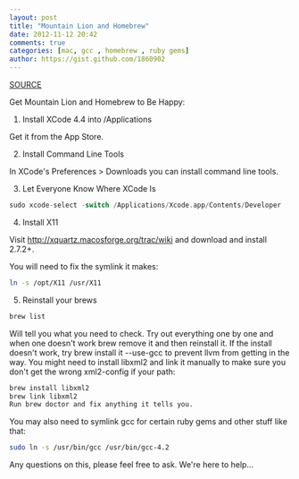```yaml
---
layout: post
title: "Mountain Lion and Homebrew"
date: 2012-11-12 20:42
comments: true
categories: [mac, gcc , homebrew , ruby gems]
author: https://gist.github.com/1860902
---
```

[SOURCE](https://gist.github.com/1860902)

Get Mountain Lion and Homebrew to Be Happy:

1) Install XCode 4.4 into /Applications

Get it from the App Store.

2) Install Command Line Tools

In XCode's Preferences > Downloads you can install command line tools.

3) Let Everyone Know Where XCode Is

```c
sudo xcode-select -switch /Applications/Xcode.app/Contents/Developer
```

4) Install X11

Visit http://xquartz.macosforge.org/trac/wiki and download and install 2.7.2+.

You will need to fix the symlink it makes:

```sh
ln -s /opt/X11 /usr/X11
```

5) Reinstall your brews

```bash
brew list
```

Will tell you what you need to check. Try out everything one by one and when one doesn't work brew remove it and then reinstall it. If the install doesn't work, try brew install it --use-gcc to prevent llvm from getting in the way.
You might need to install libxml2 and link it manually to make sure you don't get the wrong xml2-config if your path:

```bash
brew install libxml2  
brew link libxml2
Run brew doctor and fix anything it tells you.
```

You may also need to symlink gcc for certain ruby gems and other stuff like that:

```bash
sudo ln -s /usr/bin/gcc /usr/bin/gcc-4.2
```

Any questions on this, please feel free to ask. We're here to help...
